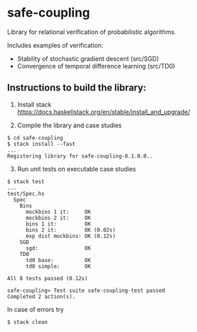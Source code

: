# safe-coupling
Library for relational verification of probabilistic algorithms.

Includes examples of verification:
 - Stability of stochastic gradient descent (src/SGD) 
 - Convergence of temporal difference learning (src/TD0)

## Instructions to build the library:
 1. Install stack https://docs.haskellstack.org/en/stable/install_and_upgrade/

 2. Compile the library and case studies
```
$ cd safe-coupling
$ stack install --fast
...
Registering library for safe-coupling-0.1.0.0..
```

3. Run unit tests on executable case studies
```
$ stack test
...                          
test/Spec.hs
  Spec
    Bins
      mockbins 1 it:     OK
      mockbins 2 it:     OK
      bins 1 it:         OK
      bins 2 it:         OK (0.02s)
      exp dist mockbins: OK (0.12s)
    SGD
      sgd:               OK
    TD0
      td0 base:          OK
      td0 simple:        OK

All 8 tests passed (0.12s)

safe-coupling> Test suite safe-coupling-test passed
Completed 2 action(s).
```

In case of errors try
```
$ stack clean
```

